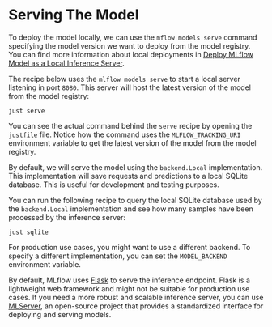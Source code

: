 # Serving The Model

To deploy the model locally, we can use the `mflow models serve` command specifying the model version we want to deploy from the model registry. You can find more information about local deployments in [Deploy MLflow Model as a Local Inference Server](https://mlflow.org/docs/latest/deployment/deploy-model-locally.html).

The recipe below uses the `mlflow models serve` to start a local server listening in port `8080`. This server will host the latest version of the model from the model registry:

```shell
just serve
```

You can see the actual command behind the `serve` recipe by opening the [`justfile`](/justfile) file. Notice how the command uses the `MLFLOW_TRACKING_URI` environment variable to get the latest version of the model from the model registry. 

By default, we will serve the model using the `backend.Local` implementation. This implementation will save requests and predictions to a local SQLite database. This is useful for development and testing purposes. 

You can run the following recipe to query the local SQLite database used by the `backend.Local` implementation and see how many samples have been processed by the inference server:

```shell
just sqlite
```

For production use cases, you might want to use a different backend. To specify a different implementation, you can set the `MODEL_BACKEND` environment variable.

By default, MLflow uses [Flask](https://flask.palletsprojects.com/en/1.1.x/) to serve the inference endpoint. Flask is a lightweight web framework and might not be suitable for production use cases. If you need a more robust and scalable inference server, you can use [MLServer](https://mlserver.readthedocs.io/en/latest/), an open-source project that provides a standardized interface for deploying and serving models.